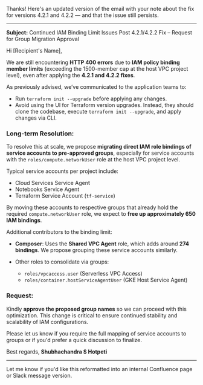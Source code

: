Thanks! Here's an updated version of the email with your note about the fix for versions 4.2.1 and 4.2.2 — and that the issue still persists.

---

**Subject:** Continued IAM Binding Limit Issues Post 4.2.1/4.2.2 Fix – Request for Group Migration Approval

Hi \[Recipient's Name],

We are still encountering **HTTP 400 errors** due to **IAM policy binding member limits** (exceeding the 1500-member cap at the host VPC project level), even after applying the **4.2.1 and 4.2.2 fixes**.

As previously advised, we’ve communicated to the application teams to:

* Run `terraform init --upgrade` before applying any changes.
* Avoid using the UI for Terraform version upgrades. Instead, they should clone the codebase, execute `terraform init --upgrade`, and apply changes via CLI.

### Long-term Resolution:

To resolve this at scale, we propose **migrating direct IAM role bindings of service accounts to pre-approved groups**, especially for service accounts with the `roles/compute.networkUser` role at the host VPC project level.

Typical service accounts per project include:

* Cloud Services Service Agent
* Notebooks Service Agent
* Terraform Service Account (`tf-service`)

By moving these accounts to respective groups that already hold the required `compute.networkUser` role, we expect to **free up approximately 650 IAM bindings**.

Additional contributors to the binding limit:

* **Composer**: Uses the **Shared VPC Agent** role, which adds around **274 bindings**. We propose grouping these service accounts similarly.
* Other roles to consolidate via groups:

  * `roles/vpcaccess.user` (Serverless VPC Access)
  * `roles/container.hostServiceAgentUser` (GKE Host Service Agent)

### Request:

Kindly **approve the proposed group names** so we can proceed with this optimization. This change is critical to ensure continued stability and scalability of IAM configurations.

Please let us know if you require the full mapping of service accounts to groups or if you'd prefer a quick discussion to finalize.

Best regards,
**Shubhachandra S Hotpeti**

---

Let me know if you'd like this reformatted into an internal Confluence page or Slack message version.
